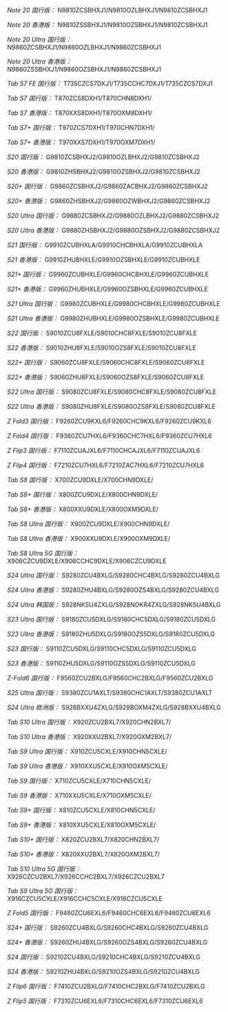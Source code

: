 *Note 20 国行版：*
N9810ZCSBHXJ1/N9810OZLBHXJ1/N9810ZCSBHXJ1

*Note 20 香港版：*
N9810ZSSBHXJ1/N9810OZSBHXJ1/N9810ZCSBHXJ1

*Note 20 Ultra 国行版：*
N9860ZCSBHXJ1/N9860OZLBHXJ1/N9860ZCSBHXJ1

*Note 20 Ultra 香港版：*
N9860ZSSBHXJ1/N9860OZSBHXJ1/N9860ZCSBHXJ1

*Tab S7 FE 国行版：*
T735CZCS7DXJ1/T735CCHC7DXJ1/T735CZCS7DXJ1

*Tab S7 国行版：*
T870ZCS8DXH1/T870CHN8DXH1/

*Tab S7 香港版：*
T870XXS8DXH1/T870OXM8DXH1/

*Tab S7+ 国行版：*
T970ZCS7DXH1/T970CHN7DXH1/

*Tab S7+ 香港版：*
T970XXS7DXH1/T970OXM7DXH1/

*S20 国行版：*
G9810ZCSBHXJ2/G9810OZLBHXJ2/G9810ZCSBHXJ2

*S20 香港版：*
G9810ZHSBHXJ2/G9810OZSBHXJ2/G9810ZCSBHXJ2

*S20+ 国行版：*
G9860ZCSBHXJ2/G9860ZACBHXJ2/G9860ZCSBHXJ2

*S20+ 香港版：*
G9860ZHSBHXJ2/G9860OZWBHXJ2/G9860ZCSBHXJ2

*S20 Ultra 国行版：*
G9880ZCSBHXJ2/G9880OZLBHXJ2/G9880ZCSBHXJ2

*S20 Ultra 香港版：*
G9880ZHSBHXJ2/G9880OZSBHXJ2/G9880ZCSBHXJ2

*S21 国行版：*
G9910ZCUBHXLA/G9910CHCBHXLA/G9910ZCUBHXLA

*S21 香港版：*
G9910ZHUBHXLE/G9910OZSBHXLE/G9910ZCUBHXLE

*S21+ 国行版：*
G9960ZCUBHXLE/G9960CHCBHXLE/G9960ZCUBHXLE

*S21+ 香港版：*
G9960ZHUBHXLE/G9960OZSBHXLE/G9960ZCUBHXLE

*S21 Ultra 国行版：*
G9980ZCUBHXLE/G9980CHCBHXLE/G9980ZCUBHXLE

*S21 Ultra 香港版：*
G9980ZHUBHXLE/G9980OZSBHXLE/G9980ZCUBHXLE

*S22 国行版：*
S9010ZCU8FXLE/S9010CHC8FXLE/S9010ZCU8FXLE

*S22 香港版：*
S9010ZHU8FXLE/S9010OZS8FXLE/S9010ZCU8FXLE

*S22+ 国行版：*
S9060ZCU8FXLE/S9060CHC8FXLE/S9060ZCU8FXLE

*S22+ 香港版：*
S9060ZHU8FXLE/S9060OZS8FXLE/S9060ZCU8FXLE

*S22 Ultra 国行版：*
S9080ZCU8FXLE/S9080CHC8FXLE/S9080ZCU8FXLE

*S22 Ultra 香港版：*
S9080ZHU8FXLE/S9080OZS8FXLE/S9080ZCU8FXLE

*Z Fold3 国行版：*
F9260ZCU9KXL6/F9260CHC9KXL6/F9260ZCU9KXL6

*Z Fold4 国行版：*
F9360ZCU7HXL6/F9360CHC7HXL6/F9360ZCU7HXL6

*Z Flip3 国行版：*
F7110ZCUAJXL6/F7110CHCAJXL6/F7110ZCUAJXL6

*Z Flip4 国行版：*
F7210ZCU7HXL6/F7210ZAC7HXL6/F7210ZCU7HXL6

*Tab S8 国行版：*
X700ZCU9DXLE/X700CHN9DXLE/

*Tab S8+ 国行版：*
X800ZCU9DXLE/X800CHN9DXLE/

*Tab S8+ 香港版：*
X800XXU9DXLE/X800OXM9DXLE/

*Tab S8 Ultra 国行版：*
X900ZCU9DXLE/X900CHN9DXLE/

*Tab S8 Ultra 香港版：*
X900XXU9DXLE/X900OXM9DXLE/

*Tab S8 Ultra 5G 国行版：*
X906CZCU9DXLE/X906CCHC9DXLE/X906CZCU9DXLE

*S24 Ultra 国行版：*
S9280ZCU4BXLG/S9280CHC4BXLG/S9280ZCU4BXLG

*S24 Ultra 香港版：*
S9280ZHU4BXLG/S9280OZS4BXLG/S9280ZCU4BXLG

*S24 Ultra 韩国版：*
S928NKSU4ZXLG/S928NOKR4ZXLG/S928NKSU4BXLG

*S23 Ultra 国行版：*
S9180ZCU5DXLG/S9180CHC5DXLG/S9180ZCU5DXLG

*S23 Ultra 香港版：*
S9180ZHU5DXLG/S9180OZS5DXLG/S9180ZCU5DXLG

*S23 国行版：*
S9110ZCU5DXLG/S9110CHC5DXLG/S9110ZCU5DXLG

*S23 香港版：*
S9110ZHU5DXLG/S9110OZS5DXLG/S9110ZCU5DXLG

*Z-Fold6 国行版：*
F9560ZCU2BXLG/F9560CHC2BXLG/F9560ZCU2BXLG

*S25 Ultra 国行版：*
S9380ZCU1AXLT/S9380CHC1AXLT/S9380ZCU1AXLT

*S24 Ultra 欧洲版：*
S928BXXU4ZXLG/S928BOXM4ZXLG/S928BXXU4BXLG

*Tab S10 Ultra 国行版：*
X920ZCU2BXL7/X920CHN2BXL7/

*Tab S10 Ultra 香港版：*
X920XXU2BXL7/X920OXM2BXL7/

*Tab S9 Ultra 国行版：*
X910ZCU5CXLE/X910CHN5CXLE/

*Tab S9 Ultra 香港版：*
X910XXU5CXLE/X910OXM5CXLE/

*Tab S9  国行版：*
X710ZCU5CXLE/X710CHN5CXLE/

*Tab S9  香港版：*
X710XXU5CXLE/X710OXM5CXLE/

*Tab S9+ 国行版：*
X810ZCU5CXLE/X810CHN5CXLE/

*Tab S9+ 香港版：*
X810XXU5CXLE/X810OXM5CXLE/

*Tab S10+ 国行版：*
X820ZCU2BXL7/X820CHN2BXL7/

*Tab S10+ 香港版：*
X820XXU2BXL7/X820OXM2BXL7/

*Tab S10 Ultra 5G 国行版：*
X926CZCU2BXL7/X926CCHC2BXL7/X926CZCU2BXL7

*Tab S9 Ultra 5G 国行版：*
X916CZCU5CXLE/X916CCHC5CXLE/X916CZCU5CXLE

*Z Fold5 国行版：*
F9460ZCU6EXL6/F9460CHC6EXL6/F9460ZCU6EXL6

*S24+ 国行版：*
S9260ZCU4BXLG/S9260CHC4BXLG/S9260ZCU4BXLG

*S24+ 香港版：*
S9260ZHU4BXLG/S9260OZS4BXLG/S9260ZCU4BXLG

*S24 国行版：*
S9210ZCU4BXLG/S9210CHC4BXLG/S9210ZCU4BXLG

*S24 香港版：*
S9210ZHU4BXLG/S9210OZS4BXLG/S9210ZCU4BXLG

*Z Flip6 国行版：*
F7410ZCU2BXLG/F7410CHC2BXLG/F7410ZCU2BXLG

*Z Flip5 国行版：*
F7310ZCU6EXL6/F7310CHC6EXL6/F7310ZCU6EXL6

